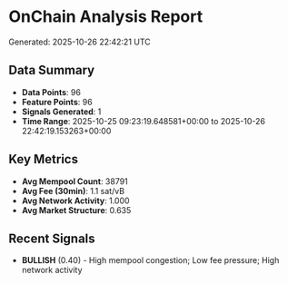 # OnChain Analysis Report
Generated: 2025-10-26 22:42:21 UTC

## Data Summary
- **Data Points**: 96
- **Feature Points**: 96
- **Signals Generated**: 1
- **Time Range**: 2025-10-25 09:23:19.648581+00:00 to 2025-10-26 22:42:19.153263+00:00

## Key Metrics
- **Avg Mempool Count**: 38791
- **Avg Fee (30min)**: 1.1 sat/vB
- **Avg Network Activity**: 1.000
- **Avg Market Structure**: 0.635

## Recent Signals
- **BULLISH** (0.40) - High mempool congestion; Low fee pressure; High network activity
